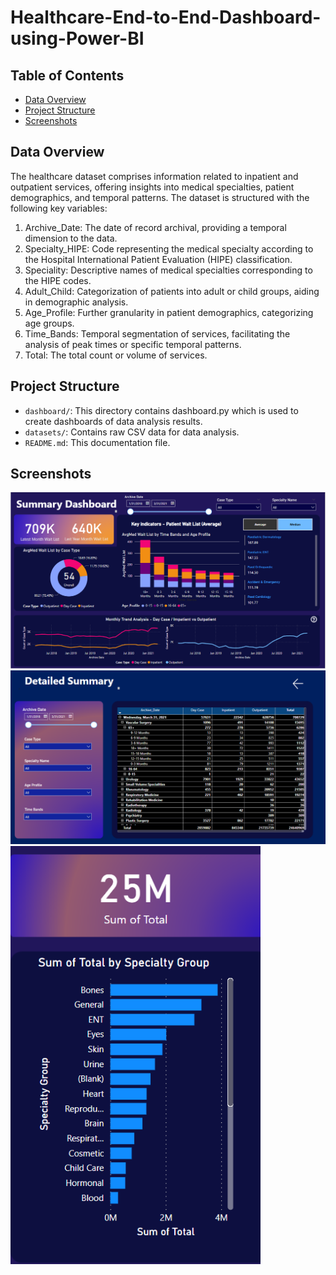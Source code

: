 # Healthcare-End-to-End-Dashboard-using-Power-BI

## Table of Contents
- [Data Overview](#overview)
- [Project Structure](#project-structure)
- [Screenshots](#Screenshots)

## Data Overview
The healthcare dataset comprises information related to inpatient and outpatient services, offering insights into medical specialties, patient demographics, and temporal patterns. The dataset is structured with the following key variables:
1. Archive_Date: The date of record archival, providing a temporal dimension to the data.
2. Specialty_HIPE: Code representing the medical specialty according to the Hospital International Patient Evaluation (HIPE) classification.
3. Speciality: Descriptive names of medical specialties corresponding to the HIPE codes.
4. Adult_Child: Categorization of patients into adult or child groups, aiding in demographic analysis.
5. Age_Profile: Further granularity in patient demographics, categorizing age groups.
6. Time_Bands: Temporal segmentation of services, facilitating the analysis of peak times or specific temporal patterns.
7. Total: The total count or volume of services.

## Project Structure
- `dashboard/`: This directory contains dashboard.py which is used to create dashboards of data analysis results.
- `datasets/`: Contains raw CSV data for data analysis.
- `README.md`: This documentation file.

## Screenshots

<img width="937" alt="Summary Page" src="Photos/Summary Screenshot.png">

<img width="935" alt="Detailed Page" src="Photos/Detailed Screenshot.png">

<img width="400" alt="Detailed" src="Photos/Drill Down Screenshot.png">
